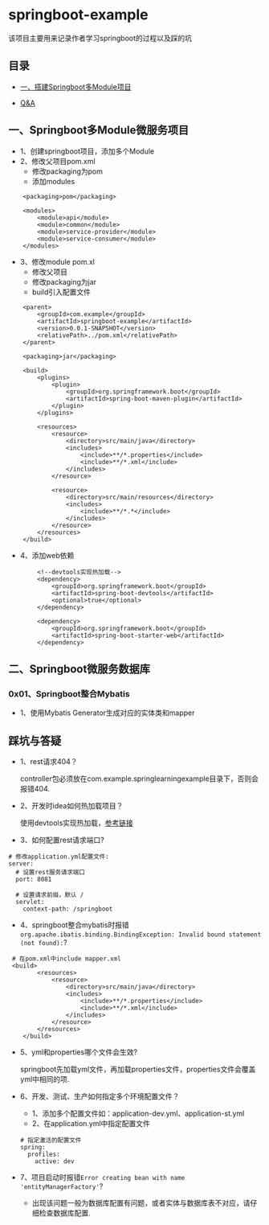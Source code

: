 # springboot-example
   该项目主要用来记录作者学习springboot的过程以及踩的坑
   
   
<!-- GFM-TOC -->
## 目录
* [一、搭建Springboot多Module项目](#一搭建Springboot多Module项目)


* [Q&A](#踩坑与答疑)

<!-- GFM-TOC -->


## 一、Springboot多Module微服务项目
- 1、创建springboot项目，添加多个Module
- 2、修改父项目pom.xml
   * 修改packaging为pom
   * 添加modules
```
    <packaging>pom</packaging>

    <modules>
        <module>api</module>
        <module>common</module>
        <module>service-provider</module>
        <module>service-consumer</module>
    </modules>
```
- 3、修改module pom.xl
   - 修改父项目
   - 修改packaging为jar
   - build引入配置文件
```
    <parent>
        <groupId>com.example</groupId>
        <artifactId>springboot-example</artifactId>
        <version>0.0.1-SNAPSHOT</version>
        <relativePath>../pom.xml</relativePath>
    </parent>
    
    <packaging>jar</packaging>
    
    <build>
        <plugins>
            <plugin>
                <groupId>org.springframework.boot</groupId>
                <artifactId>spring-boot-maven-plugin</artifactId>
            </plugin>
        </plugins>

        <resources>
            <resource>
                <directory>src/main/java</directory>
                <includes>
                    <include>**/*.properties</include>
                    <include>**/*.xml</include>
                </includes>
            </resource>

            <resource>
                <directory>src/main/resources</directory>
                <includes>
                    <include>**/*.*</include>
                </includes>
            </resource>
        </resources>
    </build>
```

- 4、添加web依赖
```
        <!--devtools实现热加载-->
        <dependency>
            <groupId>org.springframework.boot</groupId>
            <artifactId>spring-boot-devtools</artifactId>
            <optional>true</optional>
        </dependency>
    
        <dependency>
            <groupId>org.springframework.boot</groupId>
            <artifactId>spring-boot-starter-web</artifactId>
        </dependency>
```

## 二、Springboot微服务数据库
### 0x01、Springboot整合Mybatis
- 1、使用Mybatis Generator生成对应的实体类和mapper



## 踩坑与答疑
- 1、rest请求404？

    controller包必须放在com.example.springlearningexample目录下，否则会报错404.

- 2、开发时idea如何热加载项目？
    
    使用devtools实现热加载，[参考链接](https://www.cnblogs.com/lspz/p/6832358.html)

- 3、如何配置rest请求端口?
```
# 修改application.yml配置文件:
server:
  # 设置rest服务请求端口
  port: 8081

  # 设置请求前缀，默认 /
  servlet:
    context-path: /springboot
```

- 4、springboot整合mybatis时报错`org.apache.ibatis.binding.BindingException: Invalid bound statement (not found):`?
```
 # 在pom.xml中include mapper.xml
 <build>
        <resources>
            <resource>
                <directory>src/main/java</directory>
                <includes>
                    <include>**/*.properties</include>
                    <include>**/*.xml</include>
                </includes>
            </resource>
        </resources>
    </build>
```

- 5、yml和properties哪个文件会生效?
    
    springboot先加载yml文件，再加载properties文件，properties文件会覆盖yml中相同的项.

- 6、开发、测试、生产如何指定多个环境配置文件？
    
    - 1、添加多个配置文件如：application-dev.yml、application-st.yml
    - 2、在application.yml中指定配置文件
    ```
    # 指定激活的配置文件
    spring:
      profiles:
        active: dev
    ```
- 7、项目启动时报错`Error creating bean with name 'entityManagerFactory'`?
    - 出现该问题一般为数据库配置有问题，或者实体与数据库表不对应，请仔细检查数据库配置.
